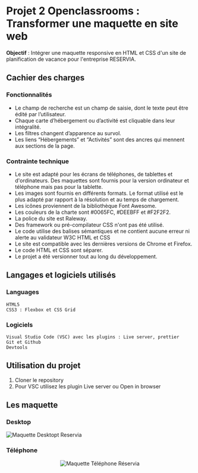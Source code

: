 
# Projet 2 Openclassrooms : Transformer une maquette en site web

**Objectif** : Intégrer une maquette responsive en HTML et CSS d'un site de planification de vacance pour l'entreprise RESERVIA.

## Cachier des charges

### Fonctionnalités

*	Le champ de recherche est un champ de saisie, dont le texte peut être édité par l’utilisateur. 
*	Chaque carte d’hébergement ou d’activité est cliquable dans leur intégralité.
*	Les filtres changent d’apparence au survol.
*	Les liens “Hébergements” et “Activités” sont des ancres qui mennent aux sections de la page.

### Contrainte technique

*	Le site est adapté pour les écrans de téléphones, de tablettes et d'ordinateurs. Des maquettes sont fournis pour la version ordinateur et téléphone mais pas pour la tablette.
*	Les images sont fournis en différents formats. Le format utilisé est le plus adapté par rapport à la résolution et au temps de chargement.
*	Les icônes proviennent de la bibliothèque Font Awesome. 
* Les couleurs de la charte sont #0065FC, #DEEBFF et #F2F2F2.
*	La police du site est Raleway.
* Des framework ou pré-compilateur CSS n'ont pas été utilisé.
* Le code utilise des balises sémantiques et ne contient aucune erreur ni alerte au validateur W3C HTML et CSS
* Le site est compatible avec les dernières versions de Chrome et Firefox.
* Le code HTML et CSS sont séparer.
* Le projet a été versionner tout au long du développement.

## Langages et logiciels utilisés

### Languages

```
HTML5
CSS3 : Flexbox et CSS Grid
```

### Logiciels

```
Visual Studio Code (VSC) avec les plugins : Live server, prettier
Git et Github
Devtools
```

## Utilisation du projet

1. Cloner le repository
2. Pour VSC utilisez les plugin Live server ou Open in browser

## Les maquette

### Desktop

![Maquette Desktopt Reservia](https://user-images.githubusercontent.com/80795153/153410868-8d93d7a4-6900-425d-82c5-c433aee8a9f6.png)

### Téléphone

<p align="center">
  <img alt="Maquette Téléphone Réservia" src="https://user-images.githubusercontent.com/80795153/153414403-e919909b-19b0-4aef-b2d8-16fc08942041.png" />
</p>


